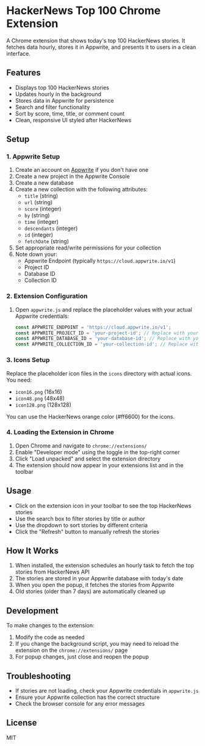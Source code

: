 # HackerNews Top 100 Chrome Extension

A Chrome extension that shows today's top 100 HackerNews stories. It fetches data hourly, stores it in Appwrite, and presents it to users in a clean interface.

## Features

- Displays top 100 HackerNews stories
- Updates hourly in the background
- Stores data in Appwrite for persistence
- Search and filter functionality
- Sort by score, time, title, or comment count
- Clean, responsive UI styled after HackerNews

## Setup

### 1. Appwrite Setup

1. Create an account on [Appwrite](https://appwrite.io/) if you don't have one
2. Create a new project in the Appwrite Console
3. Create a new database
4. Create a new collection with the following attributes:
   - `title` (string)
   - `url` (string)
   - `score` (integer)
   - `by` (string)
   - `time` (integer)
   - `descendants` (integer)
   - `id` (integer)
   - `fetchDate` (string)
5. Set appropriate read/write permissions for your collection
6. Note down your:
   - Appwrite Endpoint (typically `https://cloud.appwrite.io/v1`)
   - Project ID
   - Database ID
   - Collection ID

### 2. Extension Configuration

1. Open `appwrite.js` and replace the placeholder values with your actual Appwrite credentials:
   ```javascript
   const APPWRITE_ENDPOINT = 'https://cloud.appwrite.io/v1';
   const APPWRITE_PROJECT_ID = 'your-project-id'; // Replace with your Appwrite project ID
   const APPWRITE_DATABASE_ID = 'your-database-id'; // Replace with your database ID 
   const APPWRITE_COLLECTION_ID = 'your-collection-id'; // Replace with your collection ID
   ```

### 3. Icons Setup

Replace the placeholder icon files in the `icons` directory with actual icons. You need:
- `icon16.png` (16x16)
- `icon48.png` (48x48)
- `icon128.png` (128x128)

You can use the HackerNews orange color (#ff6600) for the icons.

### 4. Loading the Extension in Chrome

1. Open Chrome and navigate to `chrome://extensions/`
2. Enable "Developer mode" using the toggle in the top-right corner
3. Click "Load unpacked" and select the extension directory
4. The extension should now appear in your extensions list and in the toolbar

## Usage

- Click on the extension icon in your toolbar to see the top HackerNews stories
- Use the search box to filter stories by title or author
- Use the dropdown to sort stories by different criteria
- Click the "Refresh" button to manually refresh the stories

## How It Works

1. When installed, the extension schedules an hourly task to fetch the top stories from HackerNews API
2. The stories are stored in your Appwrite database with today's date
3. When you open the popup, it fetches the stories from Appwrite
4. Old stories (older than 7 days) are automatically cleaned up

## Development

To make changes to the extension:
1. Modify the code as needed
2. If you change the background script, you may need to reload the extension on the `chrome://extensions/` page
3. For popup changes, just close and reopen the popup

## Troubleshooting

- If stories are not loading, check your Appwrite credentials in `appwrite.js`
- Ensure your Appwrite collection has the correct structure
- Check the browser console for any error messages

## License

MIT
